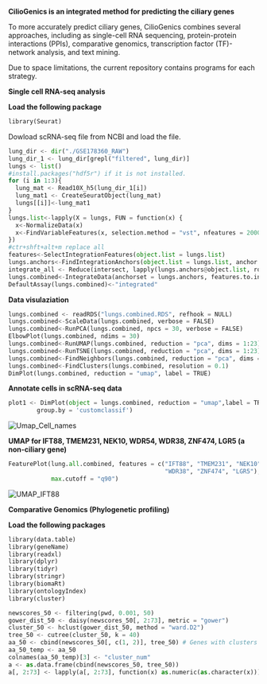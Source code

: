**CilioGenics is an integrated method for predicting the ciliary genes**

To more accurately predict ciliary genes, CilioGenics combines several approaches, including as single-cell RNA sequencing, protein-protein interactions (PPIs), comparative genomics, transcription factor (TF)-network analysis, and text mining. 

Due to space limitations, the current repository contains programs for each strategy.


**Single cell RNA-seq analysis**

**Load the following package**


``` Python
library(Seurat)
```

Dowload scRNA-seq file from NCBI and load the file.

``` Python
lung_dir <- dir("./GSE178360_RAW")
lung_dir_1 <- lung_dir[grepl("filtered", lung_dir)]
lungs <- list()
#install.packages("hdf5r") if it is not installed.
for (i in 1:3){
  lung_mat <- Read10X_h5(lung_dir_1[i])
  lung_mat1 <- CreateSeuratObject(lung_mat)
  lungs[[i]]<-lung_mat1
}
lungs.list<-lapply(X = lungs, FUN = function(x) {
  x<-NormalizeData(x)
  x<-FindVariableFeatures(x, selection.method = "vst", nfeatures = 2000)
})
#ctr+shft+alt+m replace all
features<-SelectIntegrationFeatures(object.list = lungs.list)
lungs.anchors<-FindIntegrationAnchors(object.list = lungs.list, anchor.features = features)
integrate_all <- Reduce(intersect, lapply(lungs.anchors@object.list, rownames)) # create list of common genes to keep
lungs.combined<-IntegrateData(anchorset = lungs.anchors, features.to.integrate = integrate_all)
DefaultAssay(lungs.combined)<-"integrated"
```

**Data visulaziation**
``` Python
lungs.combined <- readRDS("lungs.combined.RDS", refhook = NULL)
lungs.combined<-ScaleData(lungs.combined, verbose = FALSE)
lungs.combined<-RunPCA(lungs.combined, npcs = 30, verbose = FALSE)
ElbowPlot(lungs.combined, ndims = 30)
lungs.combined<-RunUMAP(lungs.combined, reduction = "pca", dims = 1:23)
lungs.combined<-RunTSNE(lungs.combined, reduction = "pca", dims = 1:23)
lungs.combined<-FindNeighbors(lungs.combined, reduction = "pca", dims = 1:23)
lungs.combined<-FindClusters(lungs.combined, resolution = 0.1)
DimPlot(lungs.combined, reduction = "umap", label = TRUE)
```


**Annotate cells in scRNA-seq data**

``` Python
plot1 <- DimPlot(object = lungs.combined, reduction = "umap",label = TRUE, repel = FALSE,
        group.by = 'customclassif')
```        
![Umap_Cell_names](https://user-images.githubusercontent.com/12661265/225908354-d829eef2-8739-482b-8bd7-b044ecf21c16.png)

**UMAP for IFT88, TMEM231, NEK10, WDR54, WDR38, ZNF474, LGR5 (a non-ciliary gene)**


``` Python
FeaturePlot(lung.all.combined, features = c("IFT88", "TMEM231", "NEK10", "WDR54", 
                                            "WDR38", "ZNF474", "LGR5"),min.cutoff = "q10", 
            max.cutoff = "q90")
```    
![UMAP_IFT88](https://user-images.githubusercontent.com/12661265/225918548-1e3e476e-741d-467b-97bd-ca8562a402e2.png)



**Comparative Genomics (Phylogenetic profiling)**

**Load the following packages**

``` Python
library(data.table)
library(geneName)
library(readxl)
library(dplyr)
library(tidyr)
library(stringr)
library(biomaRt)
library(ontologyIndex)
library(cluster)

newscores_50 <- filtering(pwd, 0.001, 50)
gower_dist_50 <- daisy(newscores_50[, 2:73], metric = "gower")
cluster_50 <- hclust(gower_dist_50, method = "ward.D2")
tree_50 <- cutree(cluster_50, k = 40)
aa_50 <- cbind(newscores_50[, c(1, 2)], tree_50) # Genes with clusters
aa_50_temp <- aa_50
colnames(aa_50_temp)[3] <- "cluster_num"
a <- as.data.frame(cbind(newscores_50, tree_50))
a[, 2:73] <- lapply(a[, 2:73], function(x) as.numeric(as.character(x)))
```



